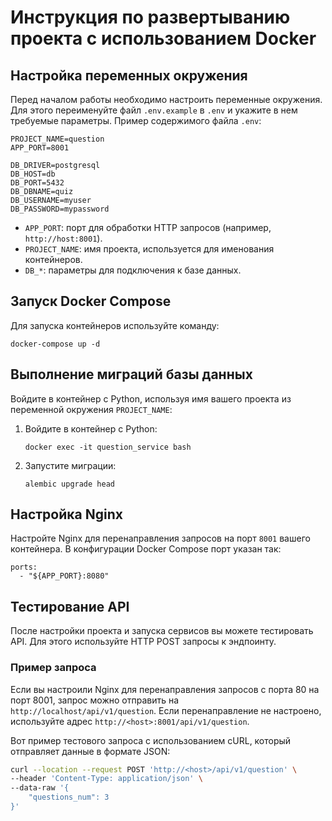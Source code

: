 
# Инструкция по развертыванию проекта с использованием Docker

## Настройка переменных окружения

Перед началом работы необходимо настроить переменные окружения. Для этого переименуйте файл `.env.example` в `.env` и укажите в нем требуемые параметры. Пример содержимого файла `.env`:

```
PROJECT_NAME=question
APP_PORT=8001

DB_DRIVER=postgresql
DB_HOST=db
DB_PORT=5432
DB_DBNAME=quiz
DB_USERNAME=myuser
DB_PASSWORD=mypassword
```

- `APP_PORT`: порт для обработки HTTP запросов (например, `http://host:8001`).
- `PROJECT_NAME`: имя проекта, используется для именования контейнеров.
- `DB_*`: параметры для подключения к базе данных.

## Запуск Docker Compose

Для запуска контейнеров используйте команду:
```
docker-compose up -d
```

## Выполнение миграций базы данных

Войдите в контейнер с Python, используя имя вашего проекта из переменной окружения `PROJECT_NAME`:
1. Войдите в контейнер с Python:
   ```
   docker exec -it question_service bash
   ```
2. Запустите миграции:
   ```
   alembic upgrade head
   ```

## Настройка Nginx

Настройте Nginx для перенаправления запросов на порт `8001` вашего контейнера. В конфигурации Docker Compose порт указан так:
```
ports:
  - "${APP_PORT}:8080"
```

## Тестирование API

После настройки проекта и запуска сервисов вы можете тестировать API. Для этого используйте HTTP POST запросы к эндпоинту.

### Пример запроса

Если вы настроили Nginx для перенаправления запросов с порта 80 на порт 8001, запрос можно отправить на `http://localhost/api/v1/question`. Если перенаправление не настроено, используйте адрес `http://<host>:8001/api/v1/question`.

Вот пример тестового запроса с использованием cURL, который отправляет данные в формате JSON:

```bash
curl --location --request POST 'http://<host>/api/v1/question' \
--header 'Content-Type: application/json' \
--data-raw '{
    "questions_num": 3
}'
```

